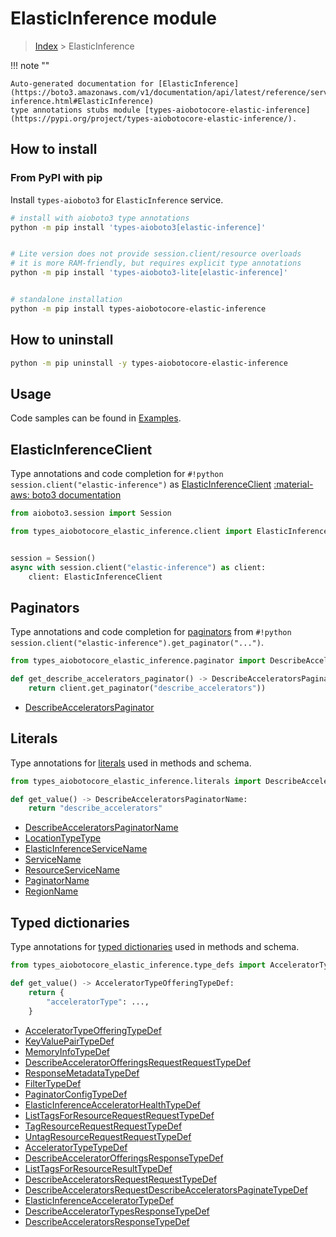 # ElasticInference module

> [Index](../README.md) > ElasticInference


!!! note ""

    Auto-generated documentation for [ElasticInference](https://boto3.amazonaws.com/v1/documentation/api/latest/reference/services/elastic-inference.html#ElasticInference)
    type annotations stubs module [types-aiobotocore-elastic-inference](https://pypi.org/project/types-aiobotocore-elastic-inference/).

## How to install



### From PyPI with pip

Install `types-aioboto3` for `ElasticInference` service.

```bash
# install with aioboto3 type annotations
python -m pip install 'types-aioboto3[elastic-inference]'


# Lite version does not provide session.client/resource overloads
# it is more RAM-friendly, but requires explicit type annotations
python -m pip install 'types-aioboto3-lite[elastic-inference]'


# standalone installation
python -m pip install types-aiobotocore-elastic-inference
```



## How to uninstall

```bash
python -m pip uninstall -y types-aiobotocore-elastic-inference
```

## Usage

Code samples can be found in [Examples](./usage.md).

## ElasticInferenceClient

Type annotations and code completion for  `#!python session.client("elastic-inference")` as [ElasticInferenceClient](./client.md)
[:material-aws: boto3 documentation](https://boto3.amazonaws.com/v1/documentation/api/latest/reference/services/elastic-inference.html#ElasticInference.Client)

```python title="Usage example"
from aioboto3.session import Session

from types_aiobotocore_elastic_inference.client import ElasticInferenceClient


session = Session()
async with session.client("elastic-inference") as client:
    client: ElasticInferenceClient
```


## Paginators

Type annotations and code completion for
[paginators](./paginators.md)
from `#!python session.client("elastic-inference").get_paginator("...")`.

```python title="Usage example"
from types_aiobotocore_elastic_inference.paginator import DescribeAcceleratorsPaginator

def get_describe_accelerators_paginator() -> DescribeAcceleratorsPaginator:
    return client.get_paginator("describe_accelerators"))
```

- [DescribeAcceleratorsPaginator](./paginators.md#describeacceleratorspaginator)








## Literals

Type annotations for [literals](./literals.md) used in methods and schema.

```python title="Usage example"
from types_aiobotocore_elastic_inference.literals import DescribeAcceleratorsPaginatorName

def get_value() -> DescribeAcceleratorsPaginatorName:
    return "describe_accelerators"
```

- [DescribeAcceleratorsPaginatorName](./literals.md#describeacceleratorspaginatorname)
- [LocationTypeType](./literals.md#locationtypetype)
- [ElasticInferenceServiceName](./literals.md#elasticinferenceservicename)
- [ServiceName](./literals.md#servicename)
- [ResourceServiceName](./literals.md#resourceservicename)
- [PaginatorName](./literals.md#paginatorname)
- [RegionName](./literals.md#regionname)




## Typed dictionaries

Type annotations for [typed dictionaries](./type_defs.md) used in methods and schema.

```python title="Usage example"
from types_aiobotocore_elastic_inference.type_defs import AcceleratorTypeOfferingTypeDef

def get_value() -> AcceleratorTypeOfferingTypeDef:
    return {
        "acceleratorType": ...,
    }
```

- [AcceleratorTypeOfferingTypeDef](./type_defs.md#acceleratortypeofferingtypedef)
- [KeyValuePairTypeDef](./type_defs.md#keyvaluepairtypedef)
- [MemoryInfoTypeDef](./type_defs.md#memoryinfotypedef)
- [DescribeAcceleratorOfferingsRequestRequestTypeDef](./type_defs.md#describeacceleratorofferingsrequestrequesttypedef)
- [ResponseMetadataTypeDef](./type_defs.md#responsemetadatatypedef)
- [FilterTypeDef](./type_defs.md#filtertypedef)
- [PaginatorConfigTypeDef](./type_defs.md#paginatorconfigtypedef)
- [ElasticInferenceAcceleratorHealthTypeDef](./type_defs.md#elasticinferenceacceleratorhealthtypedef)
- [ListTagsForResourceRequestRequestTypeDef](./type_defs.md#listtagsforresourcerequestrequesttypedef)
- [TagResourceRequestRequestTypeDef](./type_defs.md#tagresourcerequestrequesttypedef)
- [UntagResourceRequestRequestTypeDef](./type_defs.md#untagresourcerequestrequesttypedef)
- [AcceleratorTypeTypeDef](./type_defs.md#acceleratortypetypedef)
- [DescribeAcceleratorOfferingsResponseTypeDef](./type_defs.md#describeacceleratorofferingsresponsetypedef)
- [ListTagsForResourceResultTypeDef](./type_defs.md#listtagsforresourceresulttypedef)
- [DescribeAcceleratorsRequestRequestTypeDef](./type_defs.md#describeacceleratorsrequestrequesttypedef)
- [DescribeAcceleratorsRequestDescribeAcceleratorsPaginateTypeDef](./type_defs.md#describeacceleratorsrequestdescribeacceleratorspaginatetypedef)
- [ElasticInferenceAcceleratorTypeDef](./type_defs.md#elasticinferenceacceleratortypedef)
- [DescribeAcceleratorTypesResponseTypeDef](./type_defs.md#describeacceleratortypesresponsetypedef)
- [DescribeAcceleratorsResponseTypeDef](./type_defs.md#describeacceleratorsresponsetypedef)

